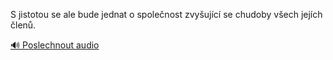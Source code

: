 
S jistotou se ale bude jednat o společnost zvyšující se chudoby všech jejích členů.

[🔊 Poslechnout audio](/data/7-paragraphs/audio/chapter_166/para_006-S-jistotou-se-ale-bude-jednat-o-spolenost-zvyuj.mp3)
